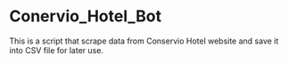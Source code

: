 # Conervio_Hotel_Bot
This is a script that scrape data from Conservio Hotel website and save it into CSV file for later use.

